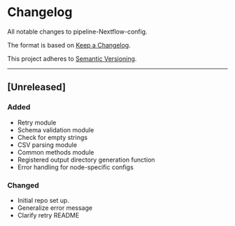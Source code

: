 # Changelog
All notable changes to pipeline-Nextflow-config.

The format is based on [Keep a Changelog](https://keepachangelog.com/en/1.0.0/).

This project adheres to [Semantic Versioning](https://semver.org/spec/v2.0.0.html).

---

## [Unreleased]
### Added
- Retry module
- Schema validation module
- Check for empty strings
- CSV parsing module
- Common methods module
- Registered output directory generation function
- Error handling for node-specific configs
### Changed
- Initial repo set up.
- Generalize error message
- Clarify retry README
